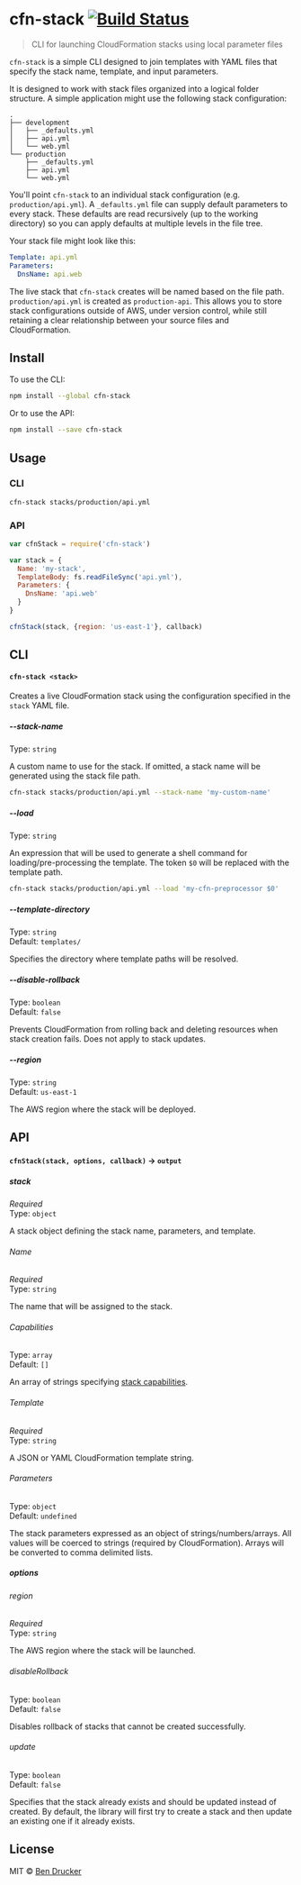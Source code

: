 # cfn-stack [![Build Status](https://travis-ci.org/bendrucker/cfn-stack.svg?branch=master)](https://travis-ci.org/bendrucker/cfn-stack)

> CLI for launching CloudFormation stacks using local parameter files

`cfn-stack` is a simple CLI designed to join templates with YAML files that specify the stack name, template, and input parameters.

It is designed to work with stack files organized into a logical folder structure. A simple application might use the following stack configuration:

```
.
├── development
│   ├── _defaults.yml
│   ├── api.yml
│   └── web.yml
└── production
    ├── _defaults.yml
    ├── api.yml
    └── web.yml
```

You'll point `cfn-stack` to an individual stack configuration (e.g. `production/api.yml`). A `_defaults.yml` file can supply default parameters to every stack. These defaults are read recursively (up to the working directory) so you can apply defaults at multiple levels in the file tree.

Your stack file might look like this:

```yaml
Template: api.yml
Parameters:
  DnsName: api.web
```

The live stack that `cfn-stack` creates will be named based on the file path. `production/api.yml` is created as `production-api`. This allows you to store stack configurations outside of AWS, under version control, while still retaining a clear relationship between your source files and CloudFormation. 

## Install

To use the CLI:

```sh
npm install --global cfn-stack
```

Or to use the API:

```sh
npm install --save cfn-stack
```

## Usage

### CLI

```sh
cfn-stack stacks/production/api.yml
```

### API

```js
var cfnStack = require('cfn-stack')

var stack = {
  Name: 'my-stack',
  TemplateBody: fs.readFileSync('api.yml'),
  Parameters: {
    DnsName: 'api.web'
  }
}

cfnStack(stack, {region: 'us-east-1'}, callback)
```

## CLI

#### `cfn-stack <stack>`

Creates a live CloudFormation stack using the configuration specified in the `stack` YAML file. 

##### --stack-name

Type: `string`

A custom name to use for the stack. If omitted, a stack name will be generated using the stack file path.

```sh
cfn-stack stacks/production/api.yml --stack-name 'my-custom-name'
```

##### --load

Type: `string`

An expression that will be used to generate a shell command for loading/pre-processing the template. The token `$0` will be replaced with the template path.

```sh
cfn-stack stacks/production/api.yml --load 'my-cfn-preprocessor $0'
```

##### --template-directory

Type: `string`  
Default: `templates/`

Specifies the directory where template paths will be resolved.

##### --disable-rollback

Type: `boolean`  
Default: `false`

Prevents CloudFormation from rolling back and deleting resources when stack creation fails. Does not apply to stack updates.

##### --region

Type: `string`  
Default: `us-east-1`

The AWS region where the stack will be deployed.

## API

#### `cfnStack(stack, options, callback)` -> `output`

##### stack

*Required*  
Type: `object`

A stack object defining the stack name, parameters, and template.

###### Name

*Required*  
Type: `string`

The name that will be assigned to the stack.

###### Capabilities

Type: `array`  
Default: `[]`

An array of strings specifying [stack capabilities](http://docs.aws.amazon.com/AWSCloudFormation/latest/APIReference/API_CreateStack.html).

###### Template

*Required*  
Type: `string`

A JSON or YAML CloudFormation template string.

###### Parameters

Type: `object`  
Default: `undefined`

The stack parameters expressed as an object of strings/numbers/arrays. All values will be coerced to strings (required by CloudFormation). Arrays will be converted to comma delimited lists.

##### options

###### region

*Required*  
Type: `string`

The AWS region where the stack will be launched.

###### disableRollback

Type: `boolean`  
Default: `false`

Disables rollback of stacks that cannot be created successfully.

###### update

Type: `boolean`  
Default: `false`

Specifies that the stack already exists and should be updated instead of created. By default, the library will first try to create a stack and then update an existing one if it already exists.


## License

MIT © [Ben Drucker](http://bendrucker.me)
